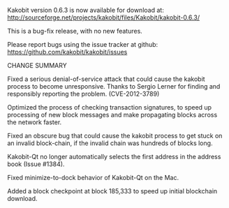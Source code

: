 Kakobit version 0.6.3 is now available for download at:
  http://sourceforge.net/projects/kakobit/files/Kakobit/kakobit-0.6.3/

This is a bug-fix release, with no new features.

Please report bugs using the issue tracker at github:
  https://github.com/kakobit/kakobit/issues

CHANGE SUMMARY

Fixed a serious denial-of-service attack that could cause the
kakobit process to become unresponsive. Thanks to Sergio Lerner
for finding and responsibly reporting the problem. (CVE-2012-3789)

Optimized the process of checking transaction signatures, to
speed up processing of new block messages and make propagating
blocks across the network faster.

Fixed an obscure bug that could cause the kakobit process to get
stuck on an invalid block-chain, if the invalid chain was
hundreds of blocks long.

Kakobit-Qt no longer automatically selects the first address
in the address book (Issue #1384).

Fixed minimize-to-dock behavior of Kakobit-Qt on the Mac.

Added a block checkpoint at block 185,333 to speed up initial
blockchain download.
